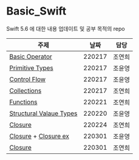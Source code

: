 # Basic_Swift
Swift 5.6 에 대한 내용 업데이트 및 공부 목적의 repo

| 주제 | 날짜 | 담당 |   
| --- | --- | ---- |
| [Basic Operator](./BasicOperator.md) | 220217 | 조연희| 
| [Primitive Types](./PrimitiveTypes.md) |  220217|  조윤영|
| [Control Flow](./ControlFlow.md) |   220217|  조윤영|
| [Collections](./Collections.md) | 220217  | 조연희|
| [Functions](./Functions.md) | 220221 | 조연희|
| [Structural Valaue Types](./StructuralValueTypes.md) | 220220  | 조윤영|
| [Closure](./Clousre_yeonhee.md)| 220224 | 조연희|
| [Closure](./Closure_yoonyoung.md) + [Closure ex](./blob/main/Closure_yoonyoung.playground/Contents.swift)| 220301 | 조윤영 |
| [Closure](./Clousre_yeonhee.md)|220301|조연희|
